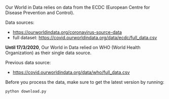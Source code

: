 Our World in Data relies on data from the ECDC (European Centre for Disease Prevention and Control).

Data sources:
- https://ourworldindata.org/coronavirus-source-data
- full dataset: https://covid.ourworldindata.org/data/ecdc/full_data.csv

**Until 17/3/2020**, Our World in Data relied on WHO (World Health Organization) as their single data source. 

Previous data source:
- https://covid.ourworldindata.org/data/who/full_data.csv

Before you process the data, make sure to get the latest version by running:

    python download.py

